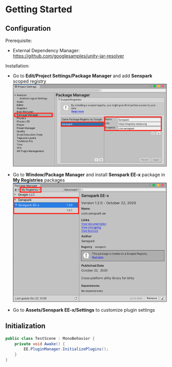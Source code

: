 # Getting Started
## Configuration
Prerequisite:

- External Dependency Manager: <https://github.com/googlesamples/unity-jar-resolver>

Installation:

- Go to **Edit/Project Settings/Package Manager** and add **Senspark** scoped registry
![](getting-started-1.png)

- Go to **Window/Package Manager** and install **Senspark EE-x** package in **My Registries** packages
![](getting-started-2.png)

- Go to **Assets/Senspark EE-x/Settings** to customize plugin settings

## Initialization
```csharp
public class TestScene : MonoBehavior {
    private void Awake() {
        EE.PluginManager.InitializePlugins();
    }
}
```
